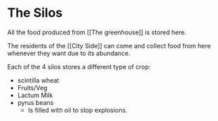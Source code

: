 # The Silos

All the food produced from [[The greenhouse]] is stored here.

The residents of the [[City Side]] can come and collect food from here whenever they want due to its abundance.

Each of the 4 silos stores a different type of crop:

- scintilla wheat
- Fruits/Veg
- Lactum Milk
- pyrus beans
  - Is filled with oil to stop explosions.
